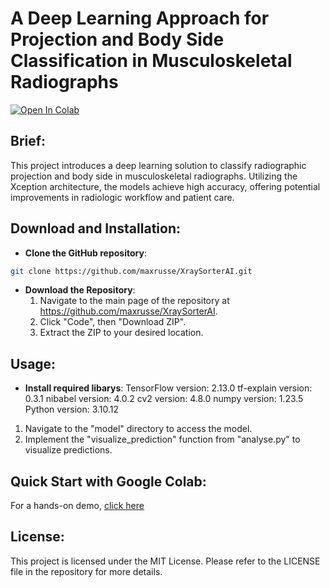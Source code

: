 
# A Deep Learning Approach for Projection and Body Side Classification in Musculoskeletal Radiographs

[![Open In Colab](https://colab.research.google.com/assets/colab-badge.svg)](https://colab.research.google.com/github/maxrusse/XraySorterAI/blob/master/XraySorterAI_Demo.ipynb)


## Brief:
This project introduces a deep learning solution to classify radiographic projection and body side in musculoskeletal radiographs. Utilizing the Xception architecture, the models achieve high accuracy, offering potential improvements in radiologic workflow and patient care.

## Download and Installation:

- **Clone the GitHub repository**:
```bash
git clone https://github.com/maxrusse/XraySorterAI.git
```

- **Download the Repository**:
  1. Navigate to the main page of the repository at https://github.com/maxrusse/XraySorterAI.
  2. Click "Code", then "Download ZIP".
  3. Extract the ZIP to your desired location.

## Usage:


- **Install required libarys**:
TensorFlow version: 2.13.0
tf-explain version: 0.3.1
nibabel version: 4.0.2
cv2 version: 4.8.0
numpy version: 1.23.5
Python version: 3.10.12


1. Navigate to the "model" directory to access the model.
2. Implement the "visualize_prediction" function from "analyse.py" to visualize predictions.

## Quick Start with Google Colab:

For a hands-on demo, [click here](https://colab.research.google.com/github/maxrusse/XraySorterAI/blob/master/XraySorterAI_Demo.ipynb)

## License:

This project is licensed under the MIT License. Please refer to the LICENSE file in the repository for more details.
